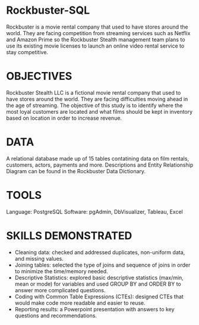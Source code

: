 # Rockbuster-SQL
Rockbuster is a movie rental company that used to have stores around the world. They are facing competition from streaming services such as Netflix and Amazon Prime so the Rockbuster Stealth management team plans to use its existing movie licenses to launch an online video rental service to stay competitive.

# OBJECTIVES

Rockbuster Stealth LLC is a fictional movie rental company that used to have stores around the world. They are facing difficulties moving ahead in the age of streaming. The objective of this study is to identify where the most loyal customers are located and what films should be kept in inventory based on location in order to increase revenue.

# DATA

A relational database made up of 15 tables contatining data on film rentals, customers, actors, payments and more. Descriptions and Entity Relationship Diagram can be found in the Rockbuster Data Dictionary.

# TOOLS

Language: PostgreSQL Software: pgAdmin, DbVisualizer, Tableau, Excel

# SKILLS DEMONSTRATED

- Cleaning data: checked and addressed duplicates, non-uniform data, and missing values.
- Joining tables: selected the type of joins and sequence of joins in order to minimize the time/memory needed.
- Descriptive Statistics: explored basic descriptive statistics (max/min, mean or mode) for variables and used GROUP BY and ORDER BY to answer more complicated questions.
- Coding with Common Table Expressions (CTEs): designed CTEs that would make code more readable and easier to reuse.
- Reporting results: a Powerpoint presentation with answers to key questions and recommendations.

